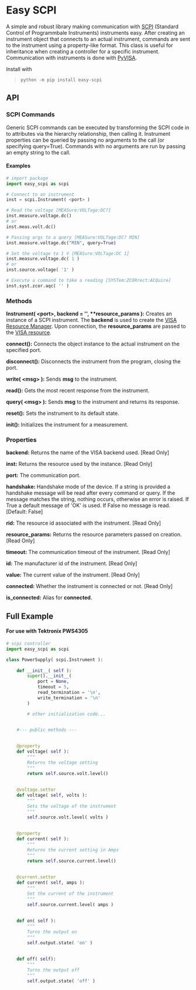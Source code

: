 # Easy SCPI
A simple and robust library making communication with [SCPI](https://en.wikipedia.org/wiki/Standard_Commands_for_Programmable_Instruments) (Standard Control of Programmbale Instruments) instruments easy. After creating an instrument object that connects to an actual instrument, commands are sent to the instrument using a property-like format. This class is useful for inheritance when creating a controller for a specific instrument. Communication with instruments is done with [PyVISA](https://pyvisa.readthedocs.io).

Install with
> `python -m pip install easy-scpi`

## API
### SCPI Commands
Generic SCPI commands can be executed by transforming the SCPI code in to attributes via the hierarchy relationship, then calling it. Instrument properties can be queried by passing no arguments to the call (or specifying query=True). Commands with no arguments are run by passing an empty string to the call.

#### Examples
~~~python
# import package
import easy_scpi as scpi 

# Connect to an instrument
inst = scpi.Instrument( <port> )

# Read the voltage [MEASure:VOLTage:DC?]
inst.measure.voltage.dc()
# or
inst.meas.volt.dc()

# Passing args to a query [MEASure:VOLTage:DC? MIN]
inst.measure.voltage.dc("MIN", query=True)

# Set the voltage to 1 V [MEASure:VOLTage:DC 1]
inst.measure.voltage.dc( 1 )
# or
inst.source.voltage( '1' )

# Execute a command to take a reading [SYSTem:ZCORrect:ACQuire]
inst.syst.zcor.aqc( '' )
~~~


### Methods
**Instrument( &lt;port&gt;, backend = '', \*\*resource_params ):** Creates an instance of a SCPI instrument. The **backend** is used to create the [VISA Resource Manager](https://pyvisa.readthedocs.io/en/latest/introduction/getting.html#backend). Upon connection, the **resource_params** are passed to the [VISA resource](https://pyvisa.readthedocs.io/en/latest/introduction/resources.html).

**connect():** Connects the object instance to the actual instrument on the specified port.

**disconnect():** Disconnects the instrument from the program, closing the port.

**write( &lt;msg&gt; ):** Sends **msg** to the instrument.

**read():** Gets the most recent response from the instrument.

**query( &lt;msg&gt; ):** Sends **msg** to the instrument and returns its response.

**reset():** Sets the instrument to its default state.

**init():** Initializes the instrument for a measurement.

### Properties
**backend:** Returns the name of the VISA backend used. [Read Only]

**inst:** Returns the resource used by the instance. [Read Only]

**port:** The communication port.

**handshake:** Handshake mode of the device. If a string is provided a handshake message will be read after every command or query. If the message matches the string, nothing occurs, otherwise an error is raised. If True a default message of 'OK' is used. If False no message is read. [Default: False]

**rid:** The resource id associated with the instrument. [Read Only]

**resource_params:** Returns the resource parameters passed on creation. [Read Only]

**timeout:** The communication timeout of the instrument. [Read Only]

**id:** The manufacturer id of the instrument. [Read Only]

**value:** The current value of the instrument. [Read Only]

**connected:** Whether the instrument is connected or not. [Read Only]

**is_connected:** Alias for **connected**.

## Full Example
#### For use with Tektronix PWS4305
~~~python
# scpi controller
import easy_scpi as scpi

class PowerSupply( scpi.Instrument ):
    
    def __init__( self ):
        super().__init__( 
            port = None, 
            timeout = 5,
            read_termination = '\n', 
            write_termination = '\n' 
        )

        # other initialization code...

        
    #--- public methods ---

    
    @property        
    def voltage( self ):
        """
        Returns the voltage setting
        """
        return self.source.volt.level()
    
    
    @voltage.setter
    def voltage( self, volts ):
        """
        Sets the voltage of the instrument
        """
        self.source.volt.level( volts )
        
    
    @property
    def current( self ):
        """
        Returns the current setting in Amps
        """
        return self.source.current.level()
        
        
    @current.setter
    def current( self, amps ):
        """
        Set the current of the instrument
        """
        self.source.current.level( amps )
        
    
    def on( self ):
        """
        Turns the output on
        """
        self.output.state( 'on' )
        
        
    def off( self):
        """
        Turns the output off
        """
        self.output.state( 'off' )
        
~~~
